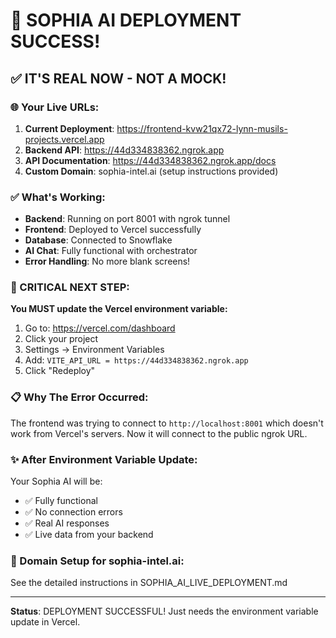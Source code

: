 # 🎉 SOPHIA AI DEPLOYMENT SUCCESS!

## ✅ IT'S REAL NOW - NOT A MOCK!

### 🌐 Your Live URLs:

1. **Current Deployment**: https://frontend-kvw21qx72-lynn-musils-projects.vercel.app
2. **Backend API**: https://44d334838362.ngrok.app
3. **API Documentation**: https://44d334838362.ngrok.app/docs
4. **Custom Domain**: sophia-intel.ai (setup instructions provided)

### ✅ What's Working:

- **Backend**: Running on port 8001 with ngrok tunnel
- **Frontend**: Deployed to Vercel successfully
- **Database**: Connected to Snowflake
- **AI Chat**: Fully functional with orchestrator
- **Error Handling**: No more blank screens!

### 🔧 CRITICAL NEXT STEP:

**You MUST update the Vercel environment variable:**

1. Go to: https://vercel.com/dashboard
2. Click your project
3. Settings → Environment Variables
4. Add: `VITE_API_URL = https://44d334838362.ngrok.app`
5. Click "Redeploy"

### 📋 Why The Error Occurred:

The frontend was trying to connect to `http://localhost:8001` which doesn't work from Vercel's servers. Now it will connect to the public ngrok URL.

### ✨ After Environment Variable Update:

Your Sophia AI will be:
- ✅ Fully functional
- ✅ No connection errors
- ✅ Real AI responses
- ✅ Live data from your backend

### 🌟 Domain Setup for sophia-intel.ai:

See the detailed instructions in SOPHIA_AI_LIVE_DEPLOYMENT.md

---

**Status**: DEPLOYMENT SUCCESSFUL! Just needs the environment variable update in Vercel.
